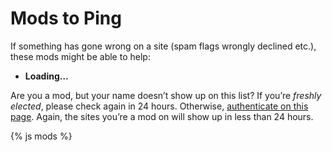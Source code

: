 ---
---

# Mods to Ping

If something has gone wrong on a site (spam flags wrongly declined etc.), these mods might be able to help:

<section class="mod-info">

- **Loading…**

</section>

Are you a mod, but your name doesn’t show up on this list? If you’re *freshly elected*, please check again in 24 hours. Otherwise, [authenticate on this page](https://metasmoke.erwaysoftware.com/authentication/status). Again, the sites you’re a mod on will show up in less than 24 hours.

{% js mods %}
